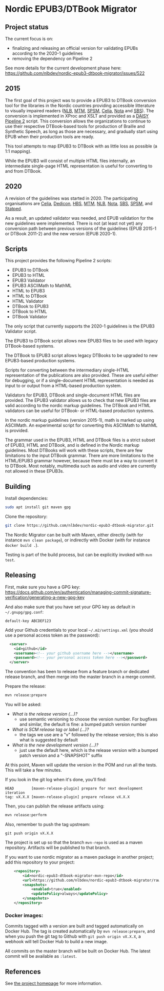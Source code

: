 Nordic EPUB3/DTBook Migrator
============================

## Project status

The current focus is on:
- finalizing and releasing an official version for validating EPUBs according to the 2020-1 guidelines
- removing the dependency on Pipeline 2

See more details for the current development phase here: https://github.com/nlbdev/nordic-epub3-dtbook-migrator/issues/522

## 2015

The first goal of this project was to provide a EPUB3 to DTBook conversion tool
for the libraries in the Nordic countries providing accessible litterature to
visually impaired readers ([NLB](http://www.nlb.no/), [MTM](http://mtm.se/),
[SPSM](http://www.spsm.se/),
[Celia](http://www.celia.fi/), [Nota](http://www.nota.nu/) and [SBS](http://sbs.ch/)).
The conversion is implemented in XProc and XSLT and provided as a
[DAISY Pipeline 2](http://www.daisy.org/pipeline2) script.
This conversion allows the organizations to continue to use their respective
DTBook-based tools for production of Braille and Synthetic Speech,
as long as those are necessary, and gradually start using EPUB when their
production tools are ready.

This tool attempts to map EPUB3 to DTBook with as little loss as possible (a 1:1 mapping).

While the EPUB3 will consist of multiple HTML files internally, an intermediate
single-page HTML representation is useful for converting to and from DTBook.

## 2020

A revision of the guidelines was started in 2020. The participating organisations are
[Celia](https://www.celia.fi/), [Dedicon](https://www.dedicon.nl/), [HBS](https://hbs.is/),
[MTM](https://mtm.se), [NLB](https://www.nlb.no/), [Nota](https://nota.dk/),
[SBS](https://www.sbs.ch/), [SPSM](https://www.spsm.se/), and [Statped](http://statped.no/).

As a result, an updated validator was needed, and EPUB validation for the new guidelines
were implemented. There is not (at least not yet) any conversion path between previous
versions of the guidelines (EPUB 2015-1 or DTBook 2011-2) and the new version (EPUB 2020-1).

## Scripts

This project provides the following Pipeline 2 scripts:

- EPUB3 to DTBook
- EPUB3 to HTML
- EPUB3 Validator
- EPUB3 ASCIIMath to MathML
- HTML to EPUB3
- HTML to DTBook
- HTML Validator
- DTBook to EPUB3
- DTBook to HTML
- DTBook Validator

The only script that currently supports the 2020-1 guidelines is
the EPUB3 Validator script.

The EPUB3 to DTBook script allows new EPUB3 files to be used
with legacy DTBook-based systems.

The DTBook to EPUB3 script allows legacy DTBooks to be upgraded to new
EPUB3-based production systems.

Scripts for converting between the intermediary single-HTML representation
of the publications are also provided. These are useful either for debugging,
or if a single-document HTML representation is needed as input to or output from
a HTML-based production system.

Validators for EPUB3, DTBook and single-document HTML files are provided.
The EPUB3 validator allows us to check that new EPUB3 files are valid according
to the nordic markup guidelines. The DTBook and HTML validators can be useful
for DTBook- or HTML-based production systems.

In the nordic markup guidelines (version 2015-1), math is marked up using ASCIIMath.
An experimental script for converting this ASCIIMath to MathML is provided.

The grammar used in the EPUB3, HTML and DTBook files is a strict subset of EPUB3, HTML and DTBook,
and is defined in the Nordic markup guidelines. Most DTBooks will work with these scripts,
there are few limitations to the input DTBook grammar. There are more limitations to the HTML/EPUB3
grammar however, because there must be a way to convert it to DTBook.
Most notably, multimedia such as audio and video are currently not allowed in these EPUB3s.

## Building

Install dependencies:

```bash
sudo apt install git maven gpg
```

Clone the repository:

```bash
git clone https://github.com/nlbdev/nordic-epub3-dtbook-migrator.git
```

The Nordic Migrator can be built with Maven,
either directly (with for instance `mvn clean package`),
or indirectly with Docker (with for instance `docker build .`).

Testing is part of the build process, but can be explicitly
invoked with `mvn test`.

<!--
To check the code conventions use a special Maven plugin: `mvn
editorconfig:check`. The conventions are defined in `.editorconfig`
which is picked up by most editors, see <https://editorconfig.org/>. You
can also fix the conventions in all files with `mvn
editorconfig:format`.
-->

## Releasing

First, make sure you have a GPG key:
https://docs.github.com/en/authentication/managing-commit-signature-verification/generating-a-new-gpg-key

And also make sure that you have set your GPG key as default in `~/.gnupg/gpg.conf`:

```
default-key ABCDEF123
```

Add your Github credentials to your local `~/.m2/settings.xml` (you should use a personal access token as the password):

```xml
  <server>
    <id>github</id>
    <username><!-- your github username here --></username>
    <password><!-- your personal access token here --></password>
  </server>
```

The convention has been to release from a feature branch or dedicated release branch, and then merge into the master branch in a merge commit.

Prepare the release:

```bash
mvn release:prepare
```

You will be asked:
- *What is the release version (…)?*
    - use semantic versioning to choose the version number. For bugfixes and similar, the default is fine: a bumped patch version number
- *What is SCM release tag or label (…)?*
    - the tags we use are a "v" followed by the release version; this is also what is suggested by default
- *What is the new development version (…)?*
    - just use the default here, which is the release version with a bumped patch version and a "-SNAPSHOT" suffix

At this point, Maven will update the version in the POM and run all the tests. This will take a few minutes.

If you look in the git log when it's done, you'll find:

```
HEAD        [maven-release-plugin] prepare for next development iteration
tag: vX.X.X [maven-release-plugin] prepare release vX.X.X
```

Then, you can publish the release artifacts using:

```bash
mvn release:perform
```

Also, remember to push the tag upstream:

```
git push origin vX.X.X
```

The project is set up so that the branch `mvn-repo` is used as a maven repository. Artifacts will be published to that branch.

If you want to use nordic migrator as a maven package in another project; add this repository to your project:

```xml
    <repository>
        <id>nordic-epub3-dtbook-migrator-mvn-repo</id>
        <url>https://github.com/nlbdev/nordic-epub3-dtbook-migrator/raw/mvn-repo/</url>
        <snapshots>
            <enabled>true</enabled>
            <updatePolicy>always</updatePolicy>
        </snapshots>
    </repository>
```


### Docker images:

Commits tagged with a version are built and tagged automatically on Docker Hub. The tag is created automatically by `mvn release:prepare`, and when you push the git tag to Github with `git push origin vX.X.X`, a webhook will tell Docker Hub to build a new image.

All commits on the master branch will be built on Docker Hub. The latest commit will be available as `:latest`.


## References

See [the project homepage](http://nlbdev.github.io/nordic-epub3-dtbook-migrator/) for more information.
